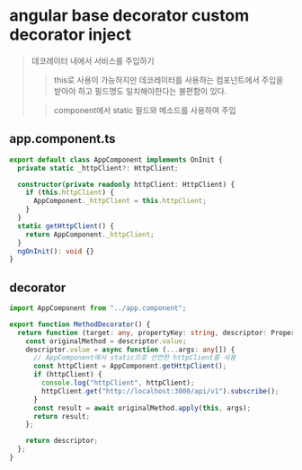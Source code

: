 # angular base decorator custom decorator inject

> 데코레이터 내에서 서비스를 주입하기
>
> > this로 사용이 가능하지만 데코레이터를 사용하는 컴포넌트에서 주입을 받아야 하고 필드명도 일치해야한다는 불편함이 있다.
>
> > component에서 static 필드와 메소드를 사용하여 주입

## app.component.ts

```ts
export default class AppComponent implements OnInit {
  private static _httpClient?: HttpClient;

  constructor(private readonly httpClient: HttpClient) {
    if (this.httpClient) {
      AppComponent._httpClient = this.httpClient;
    }
  }
  static getHttpClient() {
    return AppComponent._httpClient;
  }
  ngOnInit(): void {}
}
```

## decorator

```ts
import AppComponent from "../app.component";

export function MethodDecorator() {
  return function (target: any, propertyKey: string, descriptor: PropertyDescriptor) {
    const originalMethod = descriptor.value;
    descriptor.value = async function (...args: any[]) {
      // AppComponent에서 static으로 선언한 httpClient를 사용
      const httpClient = AppComponent.getHttpClient();
      if (httpClient) {
        console.log("httpClient", httpClient);
        httpClient.get("http://localhost:3000/api/v1").subscribe();
      }
      const result = await originalMethod.apply(this, args);
      return result;
    };

    return descriptor;
  };
}
```
